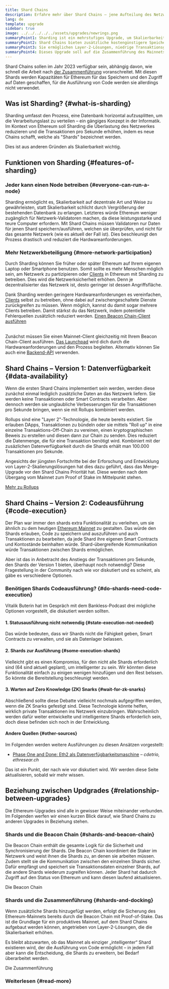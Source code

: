 ```yaml
---
title: Shard Chains
description: Erfahre mehr über Shard Chains – jene Aufteilung des Netzwerks, welche Ethereum mehr Kapazität für Transaktionen gibt und den Betrieb erleichtert.
lang: de
template: upgrade
sidebar: true
image: ../../../../../assets/upgrades/newrings.png
summaryPoint1: Sharding ist ein mehrstufiges Upgrade, um Skalierbarkeit und Kapazitäten von Ethereum zu verbessern.
summaryPoint2: Shard Chains bieten zusätzliche kostengünstigere Speicherebenen für Anwendungen und Rollups zur Speicherung von Daten.
summaryPoint3: Sie ermöglichen Layer-2-Lösungen, niedrige Transaktionsgebühren anzubieten und gleichzeitig die Sicherheit von Ethereum zu nutzten.
summaryPoint4: Dieses Upgrade soll auf die Zusammenführung des Mainnets mit der Beacon Chain folgen.
---
```


<UpgradeStatus dateKey="page-upgrades-shards-date">
    Shard Chains sollen im Jahr 2023 verfügbar sein, abhängig davon, wie schnell die Arbeit nach <a href="/upgrades/merge/">der Zusammenführung</a> voranschreitet. Mit diesen Shards werden Kapazitäten für Ethereum für das Speichern und den Zugriff auf Daten geschaffen, für die Ausführung von Code werden sie allerdings nicht verwendet.
</UpgradeStatus>

## Was ist Sharding? {#what-is-sharding}

Sharding umfasst den Prozess, eine Datenbank horizontal aufzusplitten, um die Verarbeitungslast zu verteilen – ein gängiges Konzept in der Informatik. Im Kontext von Ethereum soll Sharding die Überlastung des Netzwerkes reduzieren und die Transaktionen pro Sekunde erhöhen, indem es neue Chains schafft, welche als "Shards" bezeichnet werden.

Dies ist aus anderen Gründen als Skalierbarkeit wichtig.

## Funktionen von Sharding {#features-of-sharding}

### Jeder kann einen Node betreiben {#everyone-can-run-a-node}

Sharding ermöglicht es, Skalierbarkeit auf dezentrale Art und Weise zu gewährleisten, statt Skalierbarkeit schlicht durch Vergrößerung der bestehenden Datenbank zu erlangen. Letzteres würde Ethereum weniger zugänglich für Netzwerk-Validatoren machen, da diese leistungsstarke und teure Computer erfordern. Mit Shard Chains müssen Validatoren nur Daten für jenen Shard speichern/ausführen, welchen sie überprüfen, und nicht für das gesamte Netzwerk (wie es aktuell der Fall ist). Dies beschleunigt den Prozess drastisch und reduziert die Hardwareanforderungen.

### Mehr Netzwerkbeteiligung {#more-network-participation}

Durch Sharding können Sie früher oder später Ethereum auf Ihrem eigenen Laptop oder Smartphone benutzen. Somit sollte es mehr Menschen möglich sein, am Netzwerk zu partizipieren oder [Clients](/developers/docs/nodes-and-clients/) in Ethereum mit Sharding zu betreiben. Dies wird die Netzwerksicherheit erhöhen. Denn je dezentralisierter das Netzwerk ist, desto geringer ist dessen Angriffsfläche.

Dank Sharding werden geringere Hardwareanforderungen es vereinfachen, [Clients](/developers/docs/nodes-and-clients/) selbst zu betreiben, ohne dabei auf zwischengeschaltete Dienste zurückgreifen zu müssen. Wenn möglich, kannst du damit sogar mehrere Clients betreiben. Damit stärkst du das Netzwerk, indem potentielle Fehlerquellen zusätzlich reduziert werden. [Einen Beacon Chain-Client ausführen](/upgrades/get-involved/)

<br />

<InfoBanner isWarning={true}>
  Zunächst müssen Sie einen Mainnet-Client gleichzeitig mit Ihrem Beacon Chain-Client ausführen. <a href="https://launchpad.ethereum.org" target="_blank">Das Launchpad</a> wird dich durch die Hardwareanforderungen und den Prozess begleiten. Alternativ können Sie auch eine <a href="/developers/docs/apis/backend/#available-libraries">Backend-API</a> verwenden.
</InfoBanner>

## Shard Chains – Version 1: Datenverfügbarkeit {#data-availability}

Wenn die ersten Shard Chains implementiert sein werden, werden diese zunächst einmal lediglich zusätzliche Daten an das Netzwerk liefern. Sie werden keine Transaktionen oder Smart Contracts verarbeiten. Aber dennoch werden sie unglaubliche Verbesserungen für die Transaktionen pro Sekunde bringen, wenn sie mit Rollups kombiniert werden.

Rollups sind eine "Layer 2"-Technologie, die heute bereits existiert. Sie erlauben DApps, Transaktionen zu bündeln oder sie mittels "Roll up" in eine einzelne Transaktions-Off-Chain zu vereinen, einen kryptographischen Beweis zu erstellen und diesen dann zur Chain zu senden. Dies reduziert die Datenmenge, die für eine Transaktion benötigt wird. Kombiniert mit der zusäzlichen Datenverfügbarkeit durch die Shards erhält man 100.000 Transaktionen pro Sekunde.

<InfoBanner isWarning={false}>
  Angesichts der jüngsten Fortschritte bei der Erforschung und Entwicklung von Layer-2-Skalierungslösungen hat dies dazu geführt, dass das Merge-Upgrade vor den Shard Chains Priorität hat. Diese werden nach dem Übergang vom Mainnet zum Proof of Stake im Mittelpunkt stehen.

[Mehr zu Rollups](/developers/docs/scaling/#rollups)
</InfoBanner>

## Shard Chains – Version 2: Codeausführung {#code-execution}

Der Plan war immer den shards extra Funktionalität zu verleihen, um sie ähnlich zu dem heutigen [Ethereum Mainnet](/glossary/#mainnet) zu gestalten. Das würde den Shards erlauben, Code zu speichern und auszuführen und auch Transaktionen zu bearbeiten, da jede Shard ihre eigenen Smart Contracts und Kontostände beinhalten würde. Shard-übergreifende Kommunikation würde Transaktionen zwischen Shards ermöglichen.

Aber ist das in Anbetracht des Anstiegs der Transaktionen pro Sekunde, den Shards der Version 1 bieten, überhaupt noch notwendig? Diese Fragestellung in der Community nach wie vor diskutiert und es scheint, als gäbe es verschiedene Optionen.

### Benötigen Shards Codeausführung? {#do-shards-need-code-execution}

Vitalik Buterin hat im Gespräch mit dem Bankless-Podcast drei mögliche Optionen vorgestellt, die diskutiert werden sollten.

<YouTube id="-R0j5AMUSzA" start="5841" />

#### 1. Statusausführung nicht notwendig {#state-execution-not-needed}

Das würde bedeuten, dass wir Shards nicht die Fähigkeit geben, Smart Contracts zu verwalten, und sie als Datenlager belassen.

#### 2. Shards zur Ausführung {#some-execution-shards}

Vielleicht gibt es einen Kompromiss, für den nicht alle Shards erforderlich sind (64 sind aktuell geplant), um intelligenter zu sein. Wir könnten diese Funktionalität einfach zu einigen wenigen hinzufügen und den Rest belssen. So könnte die Bereitstellung beschleunigt werden.

#### 3. Warten auf Zero Knowledge (ZK) Snarks {#wait-for-zk-snarks}

Abschließend sollte diese Debatte vielleicht nochmals aufgegriffen werden, wenn die ZK Snarks gefestigt sind. Diese Technologie könnte helfen, wirklich private Transaktionen ins Netzwerk einzubringen. Wahrscheinlich werden dafür weiter entwickelte und intelligentere Shards erforderlich sein, doch diese befinden sich noch in der Entwicklung.

#### Andere Quellen {#other-sources}

Im Folgenden werden weitere Ausführungen zu diesen Ansätzen vorgestellt:

- [Phase One and Done: Eth2 als Datenverfügbarkeitsmaschine](https://ethresear.ch/t/phase-one-and-done-eth2-as-a-data-availability-engine/5269/8) – _cdetrio, ethresear.ch_

Das ist ein Punkt, der nach wie vor diskutiert wird. Wir werden diese Seite aktualisieren, sobald wir mehr wissen.

## Beziehung zwischen Updgrades {#relationship-between-upgrades}

Die Ethereum-Upgrades sind alle in gewisser Weise miteinander verbunden. Im Folgenden werfen wir einen kurzen Blick darauf, wie Shard Chains zu anderen Upgrades in Beziehung stehen.

### Shards und die Beacon Chain {#shards-and-beacon-chain}

Die Beacon Chain enthält die gesamte Logik für die Sicherheit und Synchronisierung der Shards. Die Beacon Chain koordiniert die Staker im Netzwerk und weist ihnen die Shards zu, an denen sie arbeiten müssen. Zudem stellt sie die Kommunikation zwischen den einzelnen Shards sicher. Dafür empfängt und speichert sie Transaktionsdaten einzelner Shards, auf die andere Shards wiederum zugreifen können. Jeder Shard hat dadurch Zugriff auf den Status von Ethereum und kann diesen laufend aktualisieren.

<ButtonLink to="/upgrades/beacon-chain/">
  Die Beacon Chain
</ButtonLink>

### Shards und die Zusammenführung {#shards-and-docking}

Wenn zusätzliche Shards hinzugefügt werden, erfolgt die Sicherung des Ethereum-Mainnets bereits durch die Beacon Chain mit Proof-of-Stake. Das ist die Grundlage für ein produktives Mainnet, auf dem Shard Chains aufgebaut werden können, angetrieben von Layer-2-Lösungen, die die Skalierbarkeit erhöhen.

Es bleibt abzuwarten, ob das Mainnet als einziger „intelligenter“ Shard existieren wird, der die Ausführung von Code ermöglicht – in jedem Fall aber kann die Entscheidung, die Shards zu erweitern, bei Bedarf überarbeitet werden.

<ButtonLink to="/upgrades/merge/">
  Die Zusammenführung
</ButtonLink>

<Divider />

### Weiterlesen {#read-more}

<ShardChainsList />
